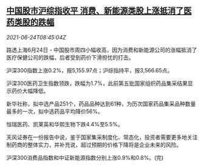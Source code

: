 <!--1624525263000-->
[中国股市沪综指收平 消费、新能源类股上涨抵消了医药类股的跌幅](https://cn.reuters.com/article/china-stock-market-hea-consumer-0624-idCNKCS2E00TX)
------

<div><i>2021-06-24T08:45:04Z</i></div><p>路透上海6月24日 - 中国股市周四小幅收高，因为消费和新能源公司的涨幅抵消了医疗保健公司的跌幅，后者受到药价下滑担忧的打击。</p><p>沪深300指数上涨0.2%，报5,155.97点；沪综指持平，报3,566.65点。</p><p>沪深300医药卫生指数领跌，跌幅为1.7%，此前第五批国家组织药品集采结果显示药价大幅降低。</p><p>新华社称，拟中选产品251个，药品品种达到61种，为历次国家药品集采品种数量最多的一次，拟中选药品平均降价56%。</p><p>恒瑞医药、凯莱英和华熙生物下跌4.4%至5.5%。</p><p>天风证券在一份报告中说，鉴于国家集采制度化、常态化，投资者需要更多地关注制药商的整体实力，并补充说，超过预期的价格下降将是企业未来的风险。</p><p>沪深300消费品指数和中证新能源指数分别上涨0.9%和0.8%。(完)</p>
